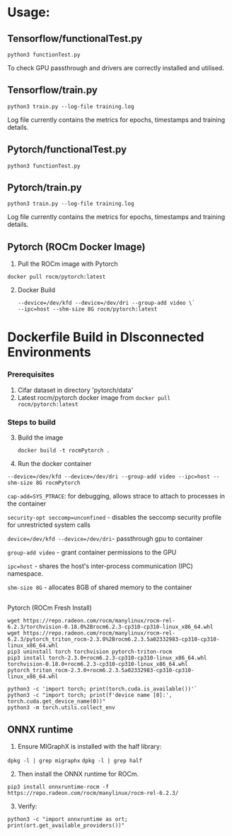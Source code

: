# Usage:

## Tensorflow/functionalTest.py
```python3 functionTest.py```

To check GPU passthrough and drivers are correctly installed and utilised.

## Tensorflow/train.py
```python3 train.py --log-file training.log```

Log file currently contains the metrics for epochs, timestamps and training details.

## Pytorch/functionalTest.py
```python3 functionTest.py```

## Pytorch/train.py
```python3 train.py --log-file training.log```

Log file currently contains the metrics for epochs, timestamps and training details.

## Pytorch (ROCm Docker Image)
1. Pull the ROCm image with Pytorch

```docker pull rocm/pytorch:latest```

2.  Docker Build

    ```docker run -it --cap-add=SYS_PTRACE --security-opt seccomp=unconfined \
    --device=/dev/kfd --device=/dev/dri --group-add video \`
    --ipc=host --shm-size 8G rocm/pytorch:latest
    ```

# Dockerfile Build in DIsconnected Environments
### Prerequisites
1. Cifar dataset in directory 'pytorch/data'
2. Latest rocm/pytorch docker image from 
```docker pull rocm/pytorch:latest```

### Steps to build
3. Build the image

    ```docker build -t rocmPytorch .```

4. Run the docker container
```docker run --rm -it --cap-add=SYS_PTRACE --security-opt seccomp=unconfined \
--device=/dev/kfd --device=/dev/dri --group-add video --ipc=host --shm-size 8G rocmPytorch
```

`cap-add=SYS_PTRACE`: for debugging, allows strace to attach to processes in the container

`security-opt seccomp=unconfined` - disables the seccomp security profile for unrestricted system calls

`device=/dev/kfd --device=/dev/dri`- passthrough gpu to container

`group-add video` - grant container permissions to the GPU 

`ipc=host` - shares the host's inter-process communication (IPC) namespace.

`shm-size 8G` - allocates 8GB of shared memory to the container


##
 Pytorch (ROCm Fresh Install)
```wget https://repo.radeon.com/rocm/manylinux/rocm-rel-6.2.3/torch-2.3.0%2Brocm6.2.3-cp310-cp310-linux_x86_64.whl
wget https://repo.radeon.com/rocm/manylinux/rocm-rel-6.2.3/torchvision-0.18.0%2Brocm6.2.3-cp310-cp310-linux_x86_64.whl
wget https://repo.radeon.com/rocm/manylinux/rocm-rel-6.2.3/pytorch_triton_rocm-2.3.0%2Brocm6.2.3.5a02332983-cp310-cp310-linux_x86_64.whl
pip3 uninstall torch torchvision pytorch-triton-rocm
pip3 install torch-2.3.0+rocm6.2.3-cp310-cp310-linux_x86_64.whl torchvision-0.18.0+rocm6.2.3-cp310-cp310-linux_x86_64.whl
pytorch_triton_rocm-2.3.0+rocm6.2.3.5a02332983-cp310-cp310-linux_x86_64.whl
```

```python3 -c 'import torch' 2> /dev/null && echo 'Success' || echo 'Failure'
python3 -c 'import torch; print(torch.cuda.is_available())'`
python3 -c "import torch; print(f'device name [0]:', torch.cuda.get_device_name(0))"
python3 -m torch.utils.collect_env
```

## ONNX runtime
1. Ensure MIGraphX is installed with the half library:

```dpkg -l | grep migraphx```
```dpkg -l | grep half```

2. Then install the ONNX runtime for ROCm.

```pip3 install onnxruntime-rocm -f https://repo.radeon.com/rocm/manylinux/rocm-rel-6.2.3/```

3. Verify:

```python3 -c "import onnxruntime as ort; print(ort.get_available_providers())"```
